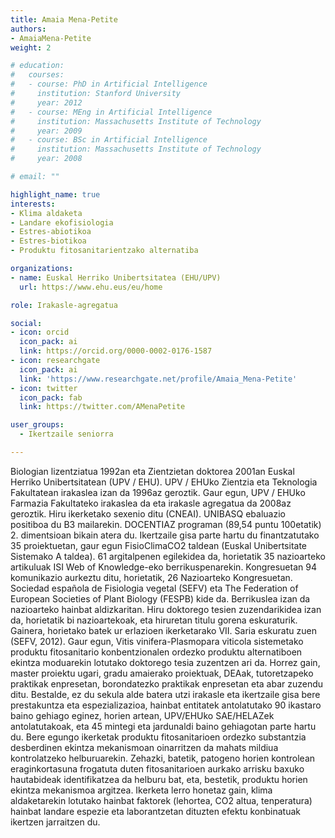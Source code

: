 ```yaml
---
title: Amaia Mena-Petite
authors:
- AmaiaMena-Petite
weight: 2

# education:
#   courses:
#   - course: PhD in Artificial Intelligence
#     institution: Stanford University
#     year: 2012
#   - course: MEng in Artificial Intelligence
#     institution: Massachusetts Institute of Technology
#     year: 2009
#   - course: BSc in Artificial Intelligence
#     institution: Massachusetts Institute of Technology
#     year: 2008

# email: ""

highlight_name: true
interests:
- Klima aldaketa
- Landare ekofisiologia
- Estres-abiotikoa
- Estres-biotikoa
- Produktu fitosanitarientzako alternatiba

organizations:
- name: Euskal Herriko Unibertsitatea (EHU/UPV)
  url: https://www.ehu.eus/eu/home

role: Irakasle-agregatua

social:
- icon: orcid
  icon_pack: ai
  link: https://orcid.org/0000-0002-0176-1587
- icon: researchgate
  icon_pack: ai
  link: 'https://www.researchgate.net/profile/Amaia_Mena-Petite'
- icon: twitter
  icon_pack: fab
  link: https://twitter.com/AMenaPetite

user_groups: 
  - Ikertzaile seniorra

---
```


Biologian lizentziatua 1992an eta Zientzietan doktorea 2001an Euskal Herriko Unibertsitatean (UPV / EHU). UPV / EHUko Zientzia eta Teknologia Fakultatean irakaslea izan da 1996az geroztik. Gaur egun, UPV / EHUko Farmazia Fakultateko irakaslea da eta irakasle agregatua da 2008az geroztik. Hiru ikerketako sexenio ditu (CNEAI). UNIBASQ ebaluazio positiboa du B3 mailarekin. DOCENTIAZ programan (89,54 puntu 100etatik) 2. dimentsioan bikain atera du. Ikertzaile gisa parte hartu du finantzatutako 35 proiektuetan, gaur egun FisioClimaCO2 taldean (Euskal Unibertsitate Sistemako A taldea). 61 argitalpenen egilekidea da, horietatik 35 nazioarteko artikuluak ISI Web of Knowledge-eko berrikuspenarekin. Kongresuetan 94 komunikazio aurkeztu ditu, horietatik, 26 Nazioarteko Kongresuetan. Sociedad española de Fisiologia vegetal (SEFV) eta The Federation of European Societies of Plant Biology (FESPB) kide da. Berrikuslea izan da nazioarteko hainbat aldizkaritan. Hiru doktorego tesien zuzendarikidea izan da, horietatik bi nazioartekoak, eta hiruretan titulu gorena eskuraturik. Gainera, horietako batek ur erlazioen ikerketarako VII. Saria eskuratu zuen (SEFV, 2012). Gaur egun, Vitis vinifera-Plasmopara viticola sistemetako produktu fitosanitario konbentzionalen ordezko produktu alternatiboen ekintza moduarekin lotutako doktorego tesia zuzentzen ari da. Horrez gain, master proiektu ugari, gradu amaierako proiektuak, DEAak, tutoretzapeko praktikak enpresetan, borondatezko praktikak enpresetan eta abar zuzendu ditu. Bestalde, ez du sekula alde batera utzi irakasle eta ikertzaile gisa bere prestakuntza eta espezializazioa, hainbat entitatek antolatutako 90 ikastaro baino gehiago eginez, horien artean, UPV/EHUko SAE/HELAZek antolatutakoak, eta 45 mintegi eta jardunaldi baino gehiagotan parte hartu du. Bere egungo ikerketak produktu fitosanitarioen ordezko substantzia desberdinen ekintza mekanismoan oinarritzen da mahats mildiua kontrolatzeko helburuarekin. Zehazki, batetik, patogeno horien kontrolean eraginkortasuna frogatuta duten fitosanitarioen aurkako arrisku baxuko hautabideak identifikatzea da helburu bat, eta, bestetik, produktu horien ekintza mekanismoa argitzea. Ikerketa lerro honetaz gain, klima aldaketarekin lotutako hainbat faktorek (lehortea, CO2 altua, tenperatura) hainbat landare espezie eta laborantzetan dituzten efektu konbinatuak ikertzen jarraitzen du.
